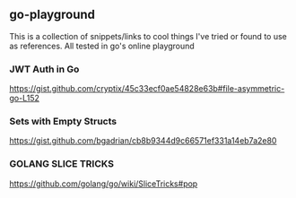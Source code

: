 ## go-playground
This is a collection of snippets/links to cool things I've tried or found to use as references. All tested in go's online playground

### JWT Auth in Go
https://gist.github.com/cryptix/45c33ecf0ae54828e63b#file-asymmetric-go-L152

### Sets with Empty Structs
https://gist.github.com/bgadrian/cb8b9344d9c66571ef331a14eb7a2e80

### GOLANG SLICE TRICKS
https://github.com/golang/go/wiki/SliceTricks#pop
